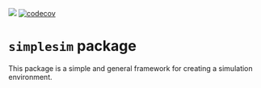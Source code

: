 ![](https://github.com/MeelonUsk/simplesim/workflows/Continuous%20Integration/badge.svg)
[![codecov](https://codecov.io/gh/MeelonUsk/simplesim/branch/master/graph/badge.svg)](https://codecov.io/gh/MeelonUsk/simplesim)

# `simplesim` package
This package is a simple and general framework for creating a simulation
environment. 